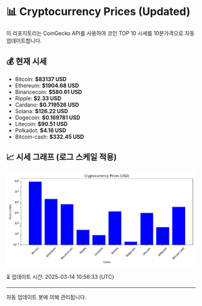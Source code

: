 
# 📊 Cryptocurrency Prices (Updated)

이 리포지토리는 CoinGecko API를 사용하여 코인 TOP 10 시세를 10분가격으로 자동 업데이트합니다.

## 💰 현재 시세
- Bitcoin: **$83137 USD**
- Ethereum: **$1904.68 USD**
- Binancecoin: **$580.61 USD**
- Ripple: **$2.33 USD**
- Cardano: **$0.719526 USD**
- Solana: **$126.22 USD**
- Dogecoin: **$0.169781 USD**
- Litecoin: **$90.51 USD**
- Polkadot: **$4.16 USD**
- Bitcoin-cash: **$332.45 USD**

## 📈 시세 그래프 (로그 스케일 적용)
![Crypto Prices](crypto_prices.png)

⏳ 업데이트 시간: 2025-03-14 10:56:33 (UTC)

---
자동 업데이트 봇에 의해 관리됩니다.
